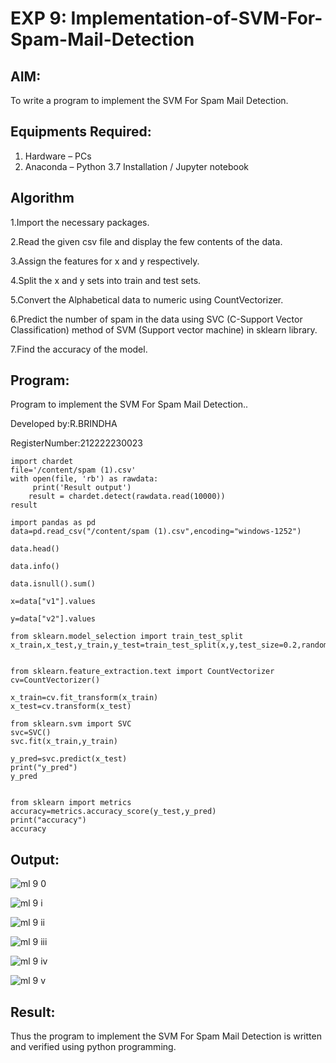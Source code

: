 # EXP 9: Implementation-of-SVM-For-Spam-Mail-Detection

## AIM:
To write a program to implement the SVM For Spam Mail Detection.

## Equipments Required:
1. Hardware – PCs
2. Anaconda – Python 3.7 Installation / Jupyter notebook

## Algorithm

1.Import the necessary packages.
 
2.Read the given csv file and display the few contents of the data.

3.Assign the features for x and y respectively.

4.Split the x and y sets into train and test sets.

5.Convert the Alphabetical data to numeric using CountVectorizer.

6.Predict the number of spam in the data using SVC (C-Support Vector Classification) method of SVM (Support vector machine) in sklearn library.

7.Find the accuracy of the model.
 

## Program:
Program to implement the SVM For Spam Mail Detection..

Developed by:R.BRINDHA

RegisterNumber:212222230023  
```
import chardet
file='/content/spam (1).csv'
with open(file, 'rb') as rawdata:
     print('Result output')
    result = chardet.detect(rawdata.read(10000))
result

import pandas as pd
data=pd.read_csv("/content/spam (1).csv",encoding="windows-1252")

data.head()

data.info()

data.isnull().sum()

x=data["v1"].values

y=data["v2"].values

from sklearn.model_selection import train_test_split
x_train,x_test,y_train,y_test=train_test_split(x,y,test_size=0.2,random_state=0)


from sklearn.feature_extraction.text import CountVectorizer 
cv=CountVectorizer()

x_train=cv.fit_transform(x_train)
x_test=cv.transform(x_test)

from sklearn.svm import SVC
svc=SVC()
svc.fit(x_train,y_train)

y_pred=svc.predict(x_test)
print("y_pred")
y_pred


from sklearn import metrics
accuracy=metrics.accuracy_score(y_test,y_pred)
print("accuracy")
accuracy
```


## Output:
![ml 9 0](https://github.com/Brindha77/Implementation-of-SVM-For-Spam-Mail-Detection/assets/118889143/63a7309d-0412-46ed-8290-77d342199dde)

![ml 9 i](https://github.com/Brindha77/Implementation-of-SVM-For-Spam-Mail-Detection/assets/118889143/53442df8-1fbe-4fc7-a2ba-e5b4d9a345b5)

![ml 9 ii](https://github.com/Brindha77/Implementation-of-SVM-For-Spam-Mail-Detection/assets/118889143/eaab1122-5271-410c-b7df-76e66ba68d49)

![ml 9 iii](https://github.com/Brindha77/Implementation-of-SVM-For-Spam-Mail-Detection/assets/118889143/3ed57365-a128-4ca6-ba1b-d7c7264e05ae)

![ml 9 iv](https://github.com/Brindha77/Implementation-of-SVM-For-Spam-Mail-Detection/assets/118889143/d7a4e10e-bed8-4cbf-8dd0-200a7f85a5c5)

![ml 9 v](https://github.com/Brindha77/Implementation-of-SVM-For-Spam-Mail-Detection/assets/118889143/156c27f2-d718-4206-9621-ab6ed999c0be)

## Result:
Thus the program to implement the SVM For Spam Mail Detection is written and verified using python programming.
